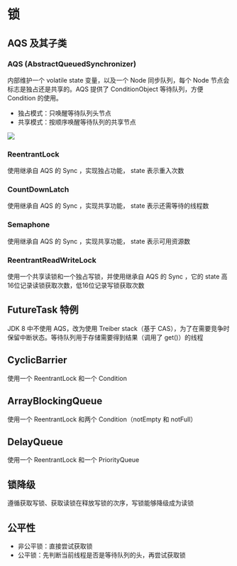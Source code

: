 # 锁
## AQS 及其子类
### AQS (AbstractQueuedSynchronizer)
内部维护一个 volatile state 变量，以及一个 Node 同步队列，每个 Node 节点会标志是独占还是共享的。AQS 提供了 ConditionObject 等待队列，方便 Condition 的使用。

- 独占模式：只唤醒等待队列头节点
- 共享模式：按顺序唤醒等待队列的共享节点

![](http://osbdeld5c.bkt.clouddn.com/18-3-30/94992631.jpg)
### ReentrantLock
使用继承自 AQS 的 Sync ，实现独占功能， state 表示重入次数
### CountDownLatch
使用继承自 AQS 的 Sync ，实现共享功能， state 表示还需等待的线程数
### Semaphone
使用继承自 AQS 的 Sync ，实现共享功能， state 表示可用资源数
### ReentrantReadWriteLock
使用一个共享读锁和一个独占写锁，并使用继承自 AQS 的 Sync ，它的 state 高16位记录读锁获取次数，低16位记录写锁获取次数

## FutureTask 特例
JDK 8 中不使用 AQS，改为使用 Treiber stack（基于 CAS），为了在需要竞争时保留中断状态。等待队列用于存储需要得到结果（调用了 get()）的线程

## CyclicBarrier
使用一个 ReentrantLock 和一个 Condition

## ArrayBlockingQueue
使用一个 ReentrantLock 和两个 Condition（notEmpty 和 notFull）

## DelayQueue
使用一个 ReentrantLock 和一个 PriorityQueue

## 锁降级
遵循获取写锁、获取读锁在释放写锁的次序，写锁能够降级成为读锁

## 公平性
- 非公平锁：直接尝试获取锁
- 公平锁：先判断当前线程是否是等待队列的头，再尝试获取锁